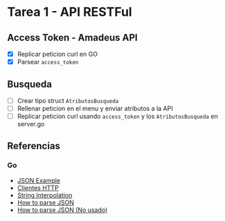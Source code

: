 # Tarea 1 - API RESTFul

## Access Token - Amadeus API
- [x] Replicar peticion curl en GO
- [x] Parsear `access_token`
## Busqueda
- [ ] Crear tipo struct `AtributosBusqueda`
- [ ] Rellenar peticion en el menu y enviar atributos a la API
- [ ] Replicar peticion curl usando `access_token` y los `AtributosBusqueda` en server.go

## Referencias

### Go
- [JSON Example](https://gobyexample.com/json)
- [Clientes HTTP](https://apuntes.de/golang/clientes-http-uso-del-http-client/#gsc.tab=0)
- [String Interpolation](https://marketsplash.com/tutorials/go/golang-string-interpolation/)
- [How to parse JSON](https://blog.hackajob.com/how-to-parse-json-from-apis-in-golang/)
- [How to parse JSON (No usado)](https://dev.to/billylkc/parse-json-api-response-in-go-10ng)
